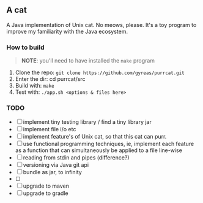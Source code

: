 ## A cat
A Java implementation of Unix cat. No meows, please.
It's a toy program to improve my familiarity with the Java ecosystem.

### How to build
> **NOTE**: you'll need to have installed the `make` program

1. Clone the repo: `git clone https://github.com/gyreas/purrcat.git`
2. Enter the dir: cd purrcat/src
3. Build with: `make`
4. Test with: `./app.sh <options & files here>`

### TODO
- [ ] implement tiny testing library / find a tiny library jar
- [ ] implement file i/o etc
- [ ] implement feature's of Unix cat, so that this cat can purr.
- [ ] use functional programming techniques, ie, implement each feature as a 
     function that can simultaneously be applied to a file line-wise
- [ ] reading from stdin and pipes (difference?)
- [ ] versioning via Java git api
- [ ] bundle as jar, to infinity
- [ ] 
- [ ] upgrade to maven
- [ ] upgrade to gradle
